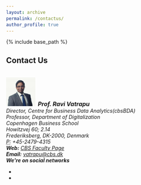 ```yaml
---
layout: archive
permalink: /contactus/
author_profile: true
---
```


{% include base_path %}



<!-- Section: contact -->
<section id="contact" class="home-section parallax-window4">
  <div class="heading-contact">
    <div class="container w-100 p-0 m-0">
      <div class="row">
        <div class="col-lg-8 col-lg-offset-2 m-0">
          <div class="wow bounceInDown" data-wow-delay="0.4s">
            <div class="section-heading">
              <h2 class="text-left">Contact Us</h2>
            </div>
          </div>
        </div>
      </div>
    </div>
  </div>
  <div class="container p-0 m-0">
    <div class="row">
      <div class="col-lg-2 col-lg-offset-5"> <br>
      </div>
    </div>
    <div class="row">
      <div class="col-lg-5 col-md-5">
        <div class="widget-contact">
          <address>
          <strong><img src="/images/contact/bm0108_nr3_ravi_vatrapu_5405.jpg" width="80" class="img-circle table-bordered" > &nbsp;<span style="font-size:16px">Prof. Ravi Vatrapu</span></strong><br>
          Director, Centre for Business Data Analytics(cbsBDA)<br>
          Professor, Department of Digitalization<br>
          Copenhagen Business School<br>
          Howitzvej 60; 2.14<br>
          Frederiksberg, DK-2000, Denmark<br>
          <abbr title="Phone">P:</abbr> +45-2479-4315
          </address>
          <address>
          <strong>Web:</strong> <a href="https://www.cbs.dk/en/staff/rvdigi" target="blank">CBS Faculty Page</a></li>
          </address>
          <address>
          <strong>Email:</strong> <a href="mailto:#">vatrapu@cbs.dk</a>
          </address>
          <address>
          <strong>We're on social networks</strong><br>
          <ul class="company-social p-0">
            <li class="social-facebook"><a href="https://www.facebook.com/CBSBDA/?fref=ts" target="blank"><i class="fa fa-facebook"></i></a></li>
            <li class="social-twitter"><a href="https://twitter.com/search?q=socialsetanalysis&amp;src=typd" target="blank"><i class="fa fa-twitter"></i></a></li>
          </ul>
          </address>
        </div>
      </div>
      <div class="col-lg-7 col-md-7">
        <div class="boxed-greys">
          <div id="MyGmaps" style="width:100%;height:250px;"></div>
        </div>
      </div>
    </div>
  </div>
</section>
<!-- /Section: contact -->
